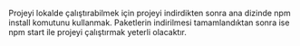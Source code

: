 Projeyi lokalde çalıştırabilmek için projeyi indirdikten sonra ana dizinde npm install komutunu kullanmak. Paketlerin indirilmesi tamamlandıktan sonra ise npm start ile projeyi çalıştırmak yeterli olacaktır.
